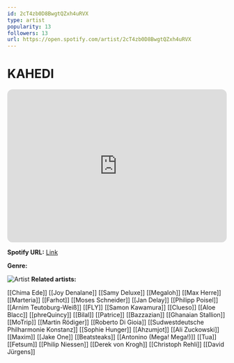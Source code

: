 ```yaml
---
id: 2cT4zb0D8BwgtQZxh4uRVX
type: artist
popularity: 13
followers: 13
url: https://open.spotify.com/artist/2cT4zb0D8BwgtQZxh4uRVX
---
```

# KAHEDI

<iframe style="border-radius:12px" src="https://open.spotify.com/embed/artist/2cT4zb0D8BwgtQZxh4uRVX" width="100%" height="352" frameBorder="0" allowfullscreen="" allow="autoplay; clipboard-write; encrypted-media; fullscreen; picture-in-picture" loading="lazy"></iframe>

**Spotify URL:** [Link](https://open.spotify.com/artist/2cT4zb0D8BwgtQZxh4uRVX)

**Genre:** 

![Artist]()
**Related artists:**

[[Chima Ede]]
[[Joy Denalane]]
[[Samy Deluxe]]
[[Megaloh]]
[[Max Herre]]
[[Marteria]]
[[Farhot]]
[[Moses Schneider]]
[[Jan Delay]]
[[Philipp Poisel]]
[[Arnim Teutoburg-Weiß]]
[[FLY]]
[[Samon Kawamura]]
[[Clueso]]
[[Aloe Blacc]]
[[phreQuincy]]
[[Bilal]]
[[Patrice]]
[[Bazzazian]]
[[Ghanaian Stallion]]
[[MoTrip]]
[[Martin Rödiger]]
[[Roberto Di Gioia]]
[[Sudwestdeutsche Philharmonie Konstanz]]
[[Sophie Hunger]]
[[Ahzumjot]]
[[Ali Zuckowski]]
[[Maxim]]
[[Jake One]]
[[Beatsteaks]]
[[Antonino (Mega! Mega!)]]
[[Tua]]
[[Fetsum]]
[[Philip Niessen]]
[[Derek von Krogh]]
[[Christoph Rehli]]
[[David Jürgens]]
